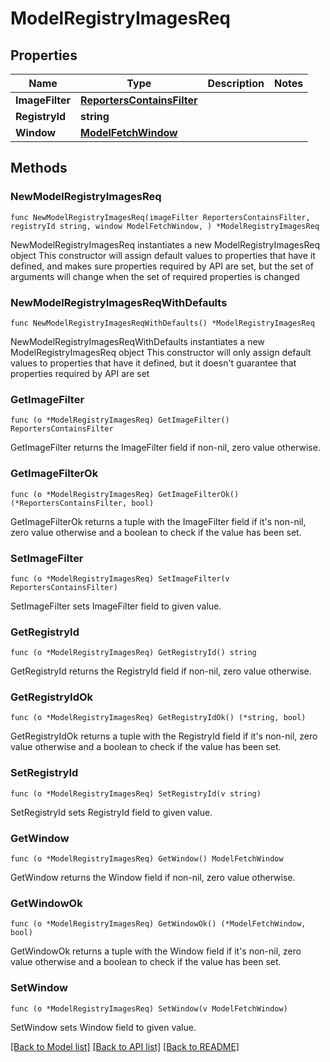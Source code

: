 # ModelRegistryImagesReq

## Properties

Name | Type | Description | Notes
------------ | ------------- | ------------- | -------------
**ImageFilter** | [**ReportersContainsFilter**](ReportersContainsFilter.md) |  | 
**RegistryId** | **string** |  | 
**Window** | [**ModelFetchWindow**](ModelFetchWindow.md) |  | 

## Methods

### NewModelRegistryImagesReq

`func NewModelRegistryImagesReq(imageFilter ReportersContainsFilter, registryId string, window ModelFetchWindow, ) *ModelRegistryImagesReq`

NewModelRegistryImagesReq instantiates a new ModelRegistryImagesReq object
This constructor will assign default values to properties that have it defined,
and makes sure properties required by API are set, but the set of arguments
will change when the set of required properties is changed

### NewModelRegistryImagesReqWithDefaults

`func NewModelRegistryImagesReqWithDefaults() *ModelRegistryImagesReq`

NewModelRegistryImagesReqWithDefaults instantiates a new ModelRegistryImagesReq object
This constructor will only assign default values to properties that have it defined,
but it doesn't guarantee that properties required by API are set

### GetImageFilter

`func (o *ModelRegistryImagesReq) GetImageFilter() ReportersContainsFilter`

GetImageFilter returns the ImageFilter field if non-nil, zero value otherwise.

### GetImageFilterOk

`func (o *ModelRegistryImagesReq) GetImageFilterOk() (*ReportersContainsFilter, bool)`

GetImageFilterOk returns a tuple with the ImageFilter field if it's non-nil, zero value otherwise
and a boolean to check if the value has been set.

### SetImageFilter

`func (o *ModelRegistryImagesReq) SetImageFilter(v ReportersContainsFilter)`

SetImageFilter sets ImageFilter field to given value.


### GetRegistryId

`func (o *ModelRegistryImagesReq) GetRegistryId() string`

GetRegistryId returns the RegistryId field if non-nil, zero value otherwise.

### GetRegistryIdOk

`func (o *ModelRegistryImagesReq) GetRegistryIdOk() (*string, bool)`

GetRegistryIdOk returns a tuple with the RegistryId field if it's non-nil, zero value otherwise
and a boolean to check if the value has been set.

### SetRegistryId

`func (o *ModelRegistryImagesReq) SetRegistryId(v string)`

SetRegistryId sets RegistryId field to given value.


### GetWindow

`func (o *ModelRegistryImagesReq) GetWindow() ModelFetchWindow`

GetWindow returns the Window field if non-nil, zero value otherwise.

### GetWindowOk

`func (o *ModelRegistryImagesReq) GetWindowOk() (*ModelFetchWindow, bool)`

GetWindowOk returns a tuple with the Window field if it's non-nil, zero value otherwise
and a boolean to check if the value has been set.

### SetWindow

`func (o *ModelRegistryImagesReq) SetWindow(v ModelFetchWindow)`

SetWindow sets Window field to given value.



[[Back to Model list]](../README.md#documentation-for-models) [[Back to API list]](../README.md#documentation-for-api-endpoints) [[Back to README]](../README.md)


